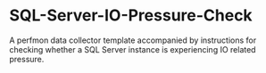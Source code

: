 # SQL-Server-IO-Pressure-Check
A perfmon data collector template accompanied by instructions for checking whether a SQL Server instance is experiencing IO related pressure.
